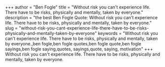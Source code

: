 +++
author = "Ben Fogle"
title = "Without risk you can't experience life. There have to be risks, physically and mentally, taken by everyone."
description = "the best Ben Fogle Quote: Without risk you can't experience life. There have to be risks, physically and mentally, taken by everyone."
slug = "without-risk-you-cant-experience-life-there-have-to-be-risks-physically-and-mentally-taken-by-everyone"
keywords = "Without risk you can't experience life. There have to be risks, physically and mentally, taken by everyone.,ben fogle,ben fogle quotes,ben fogle quote,ben fogle sayings,ben fogle saying,quotes, sayings,quote, saying, motivation"
+++
Without risk you can't experience life. There have to be risks, physically and mentally, taken by everyone.
